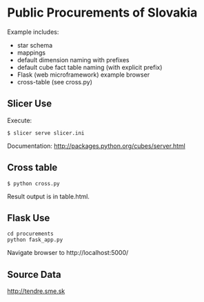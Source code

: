Public Procurements of Slovakia
===============================

Example includes:

* star schema
* mappings
* default dimension naming with prefixes
* default cube fact table naming (with explicit prefix)
* Flask (web microframework) example browser
* cross-table (see cross.py)

Slicer Use
----------

Execute:

    $ slicer serve slicer.ini

Documentation: http://packages.python.org/cubes/server.html

Cross table
-----------

    $ python cross.py
    
Result output is in table.html.

Flask Use
---------

    cd procurements
    python fask_app.py

Navigate browser to http://localhost:5000/

Source Data
-----------

http://tendre.sme.sk
